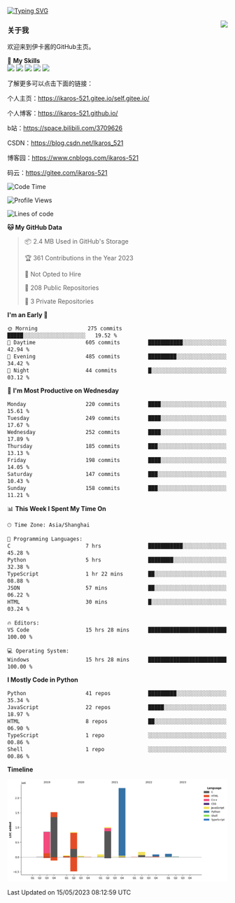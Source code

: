 [![Typing SVG](https://readme-typing-svg.herokuapp.com?size=25&duration=2500&color=8C43EA&vCenter=true&width=200&height=40&lines=Hi+Welcome+%F0%9F%91%8B%F0%9F%8F%BB;I'm+Love丶伊卡洛斯)](https://git.io/typing-svg)

<a href="#">
  <img align="right" src="https://github-readme-stats.vercel.app/api?username=Ikaros-521&count_private=true&show_icons=true&bg_color=15,f2f7fd,E0EAFC" />
</a>

### 关于我

欢迎来到伊卡酱的GitHub主页。

🌟 **My Skills**  
![](https://img.shields.io/badge/-C-A8B9CC?style=flat-square&logo=C&logoColor=fff)
![](https://img.shields.io/badge/-Python-3776AB?style=flat-square&logo=Python&logoColor=fff)
![](https://img.shields.io/badge/-JavaScript-F7DF1E?style=flat-square&logo=JavaScript&logoColor=fff)
![](https://img.shields.io/badge/-C++-00599C?style=flat-square&logo=Cpp&logoColor=fff)
![](https://img.shields.io/badge/-Linux-000000?style=flat-square&logo=Linux&logoColor=fff)

了解更多可以点击下面的链接：

个人主页：https://ikaros-521.gitee.io/self.gitee.io/

个人博客：https://ikaros-521.github.io/   

b站：https://space.bilibili.com/3709626

CSDN：https://blog.csdn.net/Ikaros_521

博客园：https://www.cnblogs.com/ikaros-521

码云：https://gitee.com/ikaros-521

<!--START_SECTION:waka-->
![Code Time](http://img.shields.io/badge/Code%20Time-166%20hrs%2011%20mins-blue)

![Profile Views](http://img.shields.io/badge/Profile%20Views-13-blue)

![Lines of code](https://img.shields.io/badge/From%20Hello%20World%20I%27ve%20Written-7.1%20million%20lines%20of%20code-blue)

**🐱 My GitHub Data** 

> 📦 2.4 MB Used in GitHub's Storage 
 > 
> 🏆 361 Contributions in the Year 2023
 > 
> 🚫 Not Opted to Hire
 > 
> 📜 208 Public Repositories 
 > 
> 🔑 3 Private Repositories 
 > 
**I'm an Early 🐤** 

```text
🌞 Morning                275 commits         █████░░░░░░░░░░░░░░░░░░░░   19.52 % 
🌆 Daytime                605 commits         ███████████░░░░░░░░░░░░░░   42.94 % 
🌃 Evening                485 commits         █████████░░░░░░░░░░░░░░░░   34.42 % 
🌙 Night                  44 commits          █░░░░░░░░░░░░░░░░░░░░░░░░   03.12 % 
```
📅 **I'm Most Productive on Wednesday** 

```text
Monday                   220 commits         ████░░░░░░░░░░░░░░░░░░░░░   15.61 % 
Tuesday                  249 commits         ████░░░░░░░░░░░░░░░░░░░░░   17.67 % 
Wednesday                252 commits         ████░░░░░░░░░░░░░░░░░░░░░   17.89 % 
Thursday                 185 commits         ███░░░░░░░░░░░░░░░░░░░░░░   13.13 % 
Friday                   198 commits         ████░░░░░░░░░░░░░░░░░░░░░   14.05 % 
Saturday                 147 commits         ███░░░░░░░░░░░░░░░░░░░░░░   10.43 % 
Sunday                   158 commits         ███░░░░░░░░░░░░░░░░░░░░░░   11.21 % 
```


📊 **This Week I Spent My Time On** 

```text
🕑︎ Time Zone: Asia/Shanghai

💬 Programming Languages: 
C                        7 hrs               ███████████░░░░░░░░░░░░░░   45.28 % 
Python                   5 hrs               ████████░░░░░░░░░░░░░░░░░   32.38 % 
TypeScript               1 hr 22 mins        ██░░░░░░░░░░░░░░░░░░░░░░░   08.88 % 
JSON                     57 mins             ██░░░░░░░░░░░░░░░░░░░░░░░   06.22 % 
HTML                     30 mins             █░░░░░░░░░░░░░░░░░░░░░░░░   03.24 % 

🔥 Editors: 
VS Code                  15 hrs 28 mins      █████████████████████████   100.00 % 

💻 Operating System: 
Windows                  15 hrs 28 mins      █████████████████████████   100.00 % 
```

**I Mostly Code in Python** 

```text
Python                   41 repos            █████████░░░░░░░░░░░░░░░░   35.34 % 
JavaScript               22 repos            █████░░░░░░░░░░░░░░░░░░░░   18.97 % 
HTML                     8 repos             ██░░░░░░░░░░░░░░░░░░░░░░░   06.90 % 
TypeScript               1 repo              ░░░░░░░░░░░░░░░░░░░░░░░░░   00.86 % 
Shell                    1 repo              ░░░░░░░░░░░░░░░░░░░░░░░░░   00.86 % 
```



**Timeline**

![Lines of Code chart](https://raw.githubusercontent.com/Ikaros-521/Ikaros-521/main/assets/bar_graph.png)


 Last Updated on 15/05/2023 08:12:59 UTC
<!--END_SECTION:waka-->


<!--
**Ikaros-521/Ikaros-521** is a ✨ _special_ ✨ repository because its `README.md` (this file) appears on your GitHub profile.

Here are some ideas to get you started:

- 🔭 I’m currently working on ...
- 🌱 I’m currently learning ...
- 👯 I’m looking to collaborate on ...
- 🤔 I’m looking for help with ...
- 💬 Ask me about ...
- 📫 How to reach me: ...
- 😄 Pronouns: ...
- ⚡ Fun fact: ...
-->
